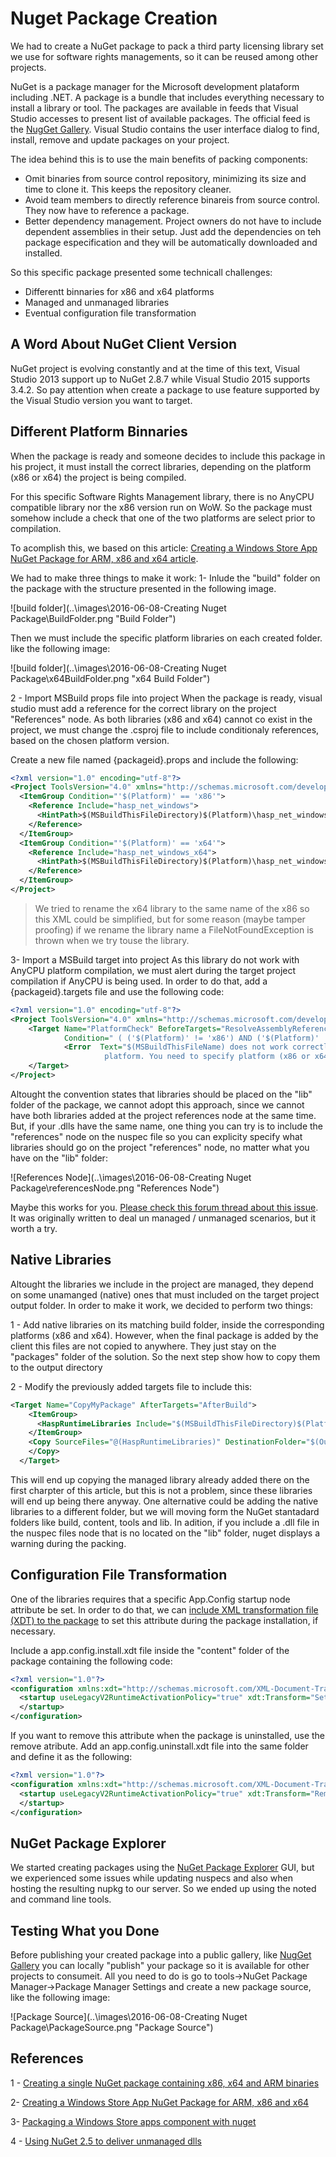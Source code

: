 Nuget Package Creation
====================

We had to create a NuGet package to pack a third party licensing library set we use for software rights managements, so it can be reused among other projects.

NuGet is a package manager for the Microsoft development plataform including .NET. A package is a bundle that includes everything necessary to install a library or tool. The packages are available in feeds that Visual Studio accesses to present list of available packages. The official feed is the [NugGet Gallery](http://nuget.org/). Visual Studio contains the user interface dialog to find, install, remove and update packages on your project.

The idea behind this is to use the main benefits of packing components:

* Omit binaries from source control repository, minimizing its size and time to clone it. This keeps the repository cleaner.
* Avoid team members to directly reference binareis from source control. They now have to reference a package.
* Better dependency management. Project owners do not have to include dependent assemblies in their setup. Just add the dependencies on teh package especification and they will be automatically downloaded and installed.

So this specific package presented some technicall challenges:

* Differentt binnaries for x86 and x64 platforms
* Managed and unmanaged libraries
* Eventual configuration file transformation

## A Word About NuGet Client Version

NuGet project is evolving constantly and at the time of this text, Visual Studio 2013 support up to NuGet 2.8.7
while Visual Studio 2015 supports 3.4.2. So pay attention when create a package to use feature supported by the Visual Studio version you want to target.

## Different Platform Binnaries
When the package is ready and someone decides to include this package in his project, it must install the correct libraries, depending on the platform (x86 or x64) the project is being compiled.

For this specific Software Rights Management library, there is no AnyCPU compatible library nor the x86 version run on WoW. So the package must somehow include a check that one of the two platforms are select prior to compilation.

To acomplish this, we based on this article: [Creating a Windows Store App NuGet Package for ARM, x86 and x64 article](http://dontcodetired.com/blog/post/Creating-a-Windows-Store-App-NuGet-Package-for-ARM-x86-and-x64).

We had to make three things to make it work:
1- Inlude the "build" folder on the package with the structure presented in the following image.

![build folder](..\images\2016-06-08-Creating Nuget Package\BuildFolder.png "Build Folder")

 Then we must include the specific platform libraries on each created folder. like the following image:

 ![build folder](..\images\2016-06-08-Creating Nuget Package\x64BuildFolder.png "x64 Build Folder")

2 - Import MSBuild props file into project
When the package is ready, visual studio must add a reference for the correct library on the project "References" node. As both libraries (x86 and x64) cannot co exist in the project, we must change the .csproj file to include conditionaly references, based on the chosen platform version.

Create a new file named {packageid}.props and include the following:

```xml
<?xml version="1.0" encoding="utf-8"?>
<Project ToolsVersion="4.0" xmlns="http://schemas.microsoft.com/developer/msbuild/2003">
  <ItemGroup Condition="'$(Platform)' == 'x86'">
    <Reference Include="hasp_net_windows">
      <HintPath>$(MSBuildThisFileDirectory)$(Platform)\hasp_net_windows.dll</HintPath>
    </Reference>
  </ItemGroup>
  <ItemGroup Condition="'$(Platform)' == 'x64'">
    <Reference Include="hasp_net_windows_x64">
      <HintPath>$(MSBuildThisFileDirectory)$(Platform)\hasp_net_windows_x64.dll</HintPath>
    </Reference>
  </ItemGroup>
</Project>
```

> We tried to rename the x64 library to the same name of the x86 so this XML could be simplified, but for some reason (maybe tamper proofing) if we rename the library name a FileNotFoundException is thrown when we try touse the library.

3- Import a MSBuild target into project
As this library do not work with AnyCPU platform compilation, we must alert during the target project compilation if AnyCPU is being used. In order to do that, add a {packageid}.targets file and use the following code:

```xml
<?xml version="1.0" encoding="utf-8"?>
<Project ToolsVersion="4.0" xmlns="http://schemas.microsoft.com/developer/msbuild/2003">
    <Target Name="PlatformCheck" BeforeTargets="ResolveAssemblyReferences"
            Condition=" ( ('$(Platform)' != 'x86') AND ('$(Platform)' != 'x64') )">
            <Error  Text="$(MSBuildThisFileName) does not work correctly on '$(Platform)' 
                     platform. You need to specify platform (x86 or x64)." />
    </Target>
</Project> 
```

Altought the convention states that libraries should be placed on the "lib" folder of the package, we cannot adopt this approach, since we cannot have both libraries added at the project references node at the same time. But, if your .dlls have the same name, one thing you can try is to include the "references" node on the nuspec file so you can explicity specify what libraries should go on the project "references" node, no matter what you have on the "lib" folder:
 
 ![References Node](..\images\2016-06-08-Creating Nuget Package\referencesNode.png "References Node")

Maybe this works for you. [Please check this forum thread about this issue](http://stackoverflow.com/questions/10198428/nuget-where-to-place-dlls-for-unmanaged-libraries). It was originally written to deal un managed / unmanaged scenarios, but it worth a try.


## Native Libraries

Altought the libraries we include in the project are managed, they depend on some unamanged (native) ones that must included on the target project output folder. In order to make it work, we decided to perform two things:

1 - Add native libraries on its matching build folder, inside the corresponding platforms (x86 and x64). However, when the final package is added by the client this files are not copied to anywhere. They just stay on the "packages" folder of the solution. So the next step show how to copy them to the output directory

2 - Modify the previously added targets file to include this:

```xml
<Target Name="CopyMyPackage" AfterTargets="AfterBuild">
    <ItemGroup>
      <HaspRuntimeLibraries Include="$(MSBuildThisFileDirectory)$(Platform)\*.*"/>
    </ItemGroup>
    <Copy SourceFiles="@(HaspRuntimeLibraries)" DestinationFolder="$(OutputPath)">
    </Copy>
  </Target> 
  ```
  This will end up copying the managed library already added there on the first charpter of this article, but this is not a problem, since these libraries will end up being there anyway. One alternative could be adding the native libraries to a different folder, but we will moving form the NuGet stantadard folders like build, content, tools and lib. In adition, if you include a .dll file in the nuspec files node that is no located on the "lib" folder, nuget displays a warning during the packing.

## Configuration File Transformation
One of the libraries requires that a specific App.Config startup node attribute be set. In order to do that, we can [include XML transformation file (XDT) to the package](https://docs.nuget.org/create/configuration-file-and-source-code-transformations) to set this attribute during the package installation, if necessary.

Include a app.config.install.xdt file inside the "content" folder of the package containing the following code:
```xml
<?xml version="1.0"?>
<configuration xmlns:xdt="http://schemas.microsoft.com/XML-Document-Transform">
  <startup useLegacyV2RuntimeActivationPolicy="true" xdt:Transform="SetAttributes(useLegacyV2RuntimeActivationPolicy)">
  </startup>
</configuration>
```

If you want to remove this attribute when the package is uninstalled, use the remove atribute. Add an app.config.uninstall.xdt file into the same folder and define it as the following:

```xml
<?xml version="1.0"?>
<configuration xmlns:xdt="http://schemas.microsoft.com/XML-Document-Transform">
  <startup useLegacyV2RuntimeActivationPolicy="true" xdt:Transform="RemoveAttributes(useLegacyV2RuntimeActivationPolicy)">
  </startup>
</configuration>
```

## NuGet Package Explorer
We started creating packages using the [NuGet Package Explorer](https://github.com/NuGetPackageExplorer/NuGetPackageExplorer) GUI, but we experienced some issues while updating nuspecs and also when hosting the resulting nupkg to our server. So we ended up using the noted and command line tools.

## Testing What you Done
Before publishing your created package into a public gallery, like [NugGet Gallery](http://nuget.org/) you can locally "publish" your package so it is available for other projects to consumeit.
All you need to do is go to tools->NuGet Package Manager->Package Manager Settings and create a new package source, like the following image:

 ![Package Source](..\images\2016-06-08-Creating Nuget Package\PackageSource.png "Package Source")

## References
1 - [Creating a single NuGet package containing x86, x64 and ARM binaries](https://wpfspark.wordpress.com/2016/01/21/wpfspark-uwp-creating-a-single-nuget-package-containing-x86-x64-and-arm-binaries/)

2- [Creating a Windows Store App NuGet Package for ARM, x86 and x64](http://dontcodetired.com/blog/post/Creating-a-Windows-Store-App-NuGet-Package-for-ARM-x86-and-x64)

3- [Packaging a Windows Store apps component with nuget](https://blogs.msdn.microsoft.com/mim/2013/09/02/packaging-a-windows-store-apps-component-with-nuget-part-2/)

4 - [Using NuGet 2.5 to deliver unmanaged dlls](http://alski.net/post/2013/05/23/Using-NuGet-25-to-deliver-unmanaged-dlls.aspx)